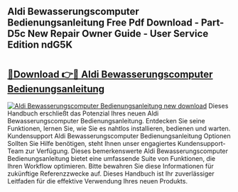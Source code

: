 ## Aldi Bewasserungscomputer Bedienungsanleitung Free Pdf Download - Part-D5c New Repair Owner Guide - User Service Edition ndG5K

# <h2><a href="http://df24yyv.blite.top/?on=Aldi+Bewasserungscomputer+Bedienungsanleitung">🔗Download 👉🔴 Aldi Bewasserungscomputer Bedienungsanleitung</a></h2>

[![Aldi Bewasserungscomputer Bedienungsanleitung new download](https://i.imgur.com/lujVjoI.png)](http://df24yyv.blite.top/?on=Aldi+Bewasserungscomputer+Bedienungsanleitung)
Dieses Handbuch erschließt das Potenzial Ihres neuen Aldi Bewasserungscomputer Bedienungsanleitung. Entdecken Sie seine Funktionen, lernen Sie, wie Sie es nahtlos installieren, bedienen und warten. Kundensupport Aldi Bewasserungscomputer Bedienungsanleitung Optionen Sollten Sie Hilfe benötigen, steht Ihnen unser engagiertes Kundensupport-Team zur Verfügung. Dieses bemerkenswerte Aldi Bewasserungscomputer Bedienungsanleitung bietet eine umfassende Suite von Funktionen, die Ihren Workflow optimieren. Bitte bewahren Sie diese Informationen für zukünftige Referenzzwecke auf. Dieses Handbuch ist Ihr zuverlässiger Leitfaden für die effektive Verwendung Ihres neuen Produkts.
